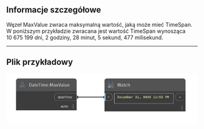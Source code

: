 ## Informacje szczegółowe
Węzeł MaxValue zwraca maksymalną wartość, jaką może mieć TimeSpan. W poniższym przykładzie zwracana jest wartość TimeSpan wynosząca 10 675 199 dni, 2 godziny, 28 minut, 5 sekund, 477 milisekund.
___
## Plik przykładowy

![MaxValue](./DSCore.DateTime.MaxValue_img.jpg)


